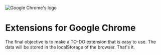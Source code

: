 ![Google Chrome's logo](https://avatars3.githubusercontent.com/u/1778935?s=200&v=4)

# Extensions for Google Chrome

The final objective is to make a TO-DO extension that is easy to use. The data will be stored in the localStorage of the browser.
That's it.

